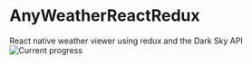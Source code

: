 # AnyWeatherReactRedux
React native weather viewer using redux and the Dark Sky API
![Current progress](https://imgur.com/a/uxFiL)
